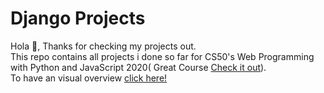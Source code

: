 # Django Projects
Hola :wave:, Thanks for checking my projects out.\
This repo contains all projects i done so far for CS50's Web Programming with Python and JavaScript 2020( Great Course [Check it out](https://cs50.harvard.edu/web/2020/)). \
To have an visual overview [click here!](https://youtube.com/playlist?list=PLRyju1KX5LAgYks-Fv4KqJip4XCy5bR_G)
